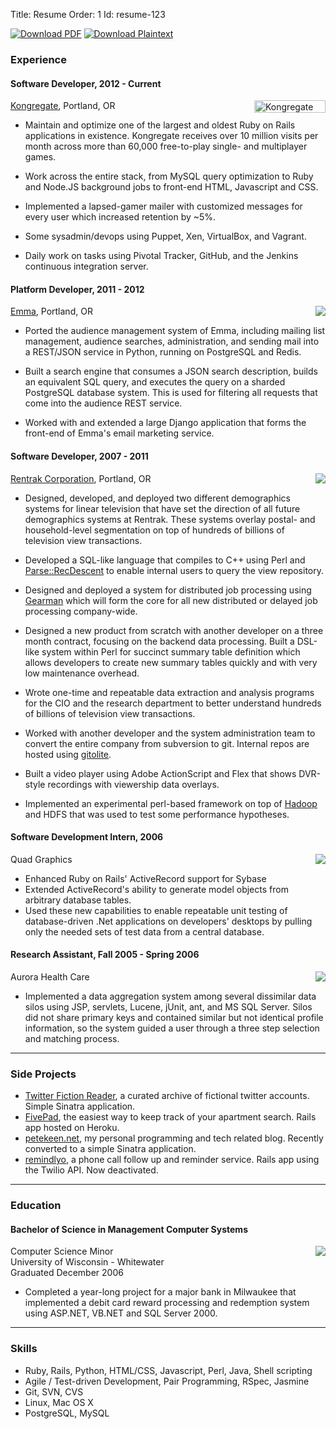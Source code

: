 Title: Resume
Order: 1
Id:    resume-123

<div class="formats pull-right">
  <a rel="nofollow" href="/resume.pdf"><img alt="Download PDF" src="https://d2s7foagexgnc2.cloudfront.net/files/7d44797a6ac52e7fb898/pdf.png"></img></a>
  <a rel="nofollow" href="/resume.md"><img alt="Download Plaintext" src="https://d2s7foagexgnc2.cloudfront.net/files/4fb4d0b0a7a0bb33a2e0/markdown.png"></img></a>
</div>

### Experience

#### Software Developer, 2012 - Current ####

<p>
<a href="http://www.kongregate.com/"><img src="http://cdn1.kongcdn.com/images/sharedassets/badge114x20white.gif" width="114" height="20" alt="Kongregate logo" style="float:right; clear:both;"></a>
<a href="http://www.kongregate.com">Kongregate</a>, Portland, OR
</p>

* Maintain and optimize one of the largest and oldest Ruby on Rails
  applications in existence. Kongregate receives over 10 million visits
  per month across more than 60,000 free-to-play single- and
  multiplayer games.

* Work across the entire stack, from MySQL query optimization to Ruby
  and Node.JS background jobs to front-end HTML, Javascript and CSS.
  
* Implemented a lapsed-gamer mailer with customized messages for every
  user which increased retention by ~5%.

* Some sysadmin/devops using Puppet, Xen, VirtualBox, and Vagrant.
  
* Daily work on tasks using Pivotal Tracker, GitHub, and the Jenkins
  continuous integration server.

#### Platform Developer, 2011 - 2012 ###

<p>
<a href="http://www.myemma.com"><img src="http://myemma.com/static/global/favicons/apple-iphone.png" style="float:right; clear:both;"></a>
<a href="http://www.myemma.com">Emma</a>, Portland, OR
</p>

* Ported the audience management system of Emma, including mailing list
  management, audience searches, administration, and sending mail
  into a REST/JSON service in Python, running on PostgreSQL and Redis.

* Built a search engine that consumes a JSON search description,
  builds an equivalent SQL query, and executes the query on a sharded
  PostgreSQL database system. This is used for filtering all requests
  that come into the audience REST service.

* Worked with and extended a large Django application that forms the
  front-end of Emma's email marketing service.


#### Software Developer, 2007 - 2011 ###

<p>
<a href="http://www.rentrak.com"><img src="https://d2s7foagexgnc2.cloudfront.net/files/9bf6c310b2d627e85828/Rentrak_Logo-02-LowRes.jpg" style="float:right; clear:both;"></a>
<a href="http://www.rentrak.com">Rentrak Corporation</a>, Portland, OR
</p>

* Designed, developed, and deployed two different demographics systems
  for linear television that have set the direction of all future demographics
  systems at Rentrak. These systems overlay postal- and household-level
  segmentation on top of hundreds of billions of television view transactions.

* Developed a SQL-like language that compiles to C++ using Perl and
  [Parse::RecDescent](http://search.cpan.org/dist/Parse-RecDescent) to
  enable internal users to query the view repository.

* Designed and deployed a system for distributed job processing using
  [Gearman](http://gearman.org) which will form the core for all new
  distributed or delayed job processing company-wide.

* Designed a new product from scratch with another developer on a three
  month contract, focusing on the backend data processing. Built a DSL-like
  system within Perl for succinct summary table definition which allows
  developers to create new summary tables quickly and with very low maintenance
  overhead.
  
* Wrote one-time and repeatable data extraction and analysis programs
  for the CIO and the research department to better understand hundreds of billions 
  of television view transactions. 

* Worked with another developer and the system administration team to
  convert the entire company from subversion to git. Internal repos are
  hosted using [gitolite](http://github.com/sitaramc/gitolite).
  
* Built a video player using Adobe ActionScript and Flex that shows
  DVR-style recordings with viewership data overlays.

* Implemented an experimental perl-based framework on top of
  [Hadoop](http://hadoop.apache.org/) and HDFS that was used to test some
  performance hypotheses.

#### Software Development Intern, 2006
<p>
<a href="http://www.qg.com"><img src="https://d2s7foagexgnc2.cloudfront.net/files/c063dd2c64a30ef4c3ac/quad_graphics.png" style="float:right;clear:both;"></a>
Quad Graphics
</p>

* Enhanced Ruby on Rails' ActiveRecord support for Sybase
* Extended ActiveRecord's ability to generate model objects from
  arbitrary database tables.
* Used these new capabilities to enable repeatable unit testing
  of database-driven .Net applications on developers' desktops by
  pulling only the needed sets of test data from a central database.

#### Research Assistant, Fall 2005 - Spring 2006
<p>
<a href="http://www.aurorahealthcare.org"><img src="https://d2s7foagexgnc2.cloudfront.net/files/edc7d57b036b82ac6634/aurora_healthcare-1.png" style="float:right;clear:both;"></a>
Aurora Health Care
</p>

* Implemented a data aggregation system among several dissimilar data silos
  using JSP, servlets, Lucene, jUnit, ant, and MS SQL Server. Silos did not share 
  primary keys and contained similar but not identical profile information, so the 
  system guided a user through a three step selection and matching process.

<hr class="separator">
  
### Side Projects

* [Twitter Fiction Reader](http://twitter-fiction-reader.herokuapp.com), a curated archive of fictional twitter accounts. Simple Sinatra application.
* [FivePad](https://www.fivepad.me), the easiest way to keep track of your apartment search. Rails app hosted on Heroku.
* [petekeen.net](http://petekeen.net), my personal programming and tech related blog. Recently converted to a simple Sinatra application.
* [remindlyo](http://www.remindlyo.com), a phone call follow up and reminder service. Rails app using the Twilio API. Now deactivated.

<hr class="separator">

### Education

#### Bachelor of Science in Management Computer Systems
<p>
<a href="http://www.uww.edu"><img src="https://d2s7foagexgnc2.cloudfront.net/files/059b04fcc24ba55dedee/uww_logo.jpg" style="float:right;clear:both"></a>
Computer Science Minor<br>
University of Wisconsin - Whitewater<br>
Graduated December 2006
</p>

* Completed a year-long project for a major bank in Milwaukee that implemented a
  debit card reward processing and redemption system using ASP.NET, VB.NET and SQL Server 2000.

<hr class="separator">
  
### Skills

* Ruby, Rails, Python, HTML/CSS, Javascript, Perl, Java, Shell scripting
* Agile / Test-driven Development, Pair Programming, RSpec, Jasmine
* Git, SVN, CVS
* Linux, Mac OS X
* PostgreSQL, MySQL

